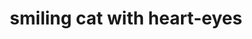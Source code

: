 ---
layout: smileys&emotion
title: smiling cat with heart-eyes
emoji: smiling_cat_with_heart_eyes
permalink: 😻.html
image: assets/img/3moji/smiling_cat_with_heart_eyes.png
---